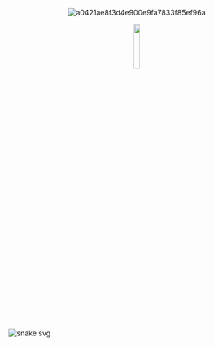 <div align="center">

![a0421ae8f3d4e900e9fa7833f85ef96a](https://user-images.githubusercontent.com/97342533/222116638-e3cc24dd-28db-483c-8ce6-e8b9941f0734.gif)

</div>

<div align="center">
<img src="https://komarev.com/ghpvc/?username=wavescats&style=flat-square&color=yellow" alt="" width="15%" height="15%"/>
<!-- <img src="https://visitor-badge.glitch.me/badge?page_id=wavescats" width="15%" height="15%"> -->
</div>

<!-- <img src="https://github.com/wavescats/wavescats/blob/output/github-contribution-grid-snake.svg" -->
![snake svg](https://github.com/wavescats/wavescats/blob/output/github-contribution-grid-snake.svg)

